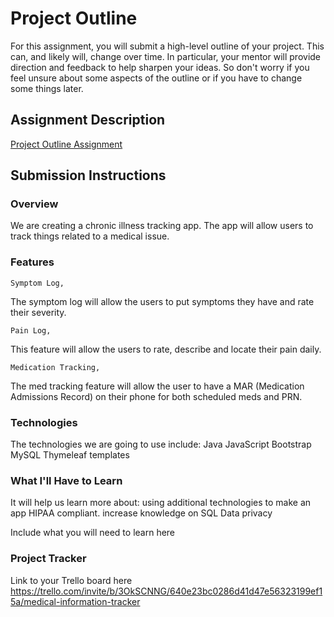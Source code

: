 # Project Outline
For this assignment, you will submit a high-level outline of your project. This can, and likely will, change over time. In particular, your mentor will provide direction and feedback to help sharpen your ideas. So don't worry if you feel unsure about some aspects of the outline or if you have to change some things later.

## Assignment Description
[Project Outline Assignment](https://education.launchcode.org/liftoff/modules/assignments/project-outline)

## Submission Instructions



### Overview

[//]: # (Include overview here)
We are creating a chronic illness tracking app. The app will allow users to track things related to a medical issue.

### Features

	Symptom Log,
The symptom log will allow the users to put symptoms they have and rate their severity.

	Pain Log,
This feature will allow the users to rate, describe and locate their pain daily.

	Medication Tracking,
The med tracking feature will allow the user to have a MAR (Medication Admissions Record) on their phone for both scheduled meds and PRN.

[//]: # (Include Features here)

### Technologies
The technologies we are going to use include:
Java
JavaScript
Bootstrap
MySQL
Thymeleaf templates

[//]: # (Include Technologies here)
### What I'll Have to Learn

It will help us learn more about:
using additional technologies to make an app HIPAA compliant.
increase knowledge on SQL
Data privacy

Include what you will need to learn here
### Project Tracker
Link to your Trello board here
https://trello.com/invite/b/3OkSCNNG/640e23bc0286d41d47e56323199ef15a/medical-information-tracker